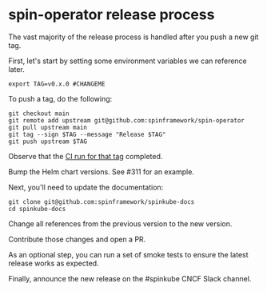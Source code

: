 # spin-operator release process

The vast majority of the release process is handled after you push a new git tag.

First, let's start by setting some environment variables we can reference later.

```console
export TAG=v0.x.0 #CHANGEME
```

To push a tag, do the following:

```console
git checkout main
git remote add upstream git@github.com:spinframework/spin-operator
git pull upstream main
git tag --sign $TAG --message "Release $TAG"
git push upstream $TAG
```

Observe that the [CI run for that tag](https://github.com/spinframework/spin-operator/actions) completed.

Bump the Helm chart versions. See #311 for an example.

Next, you'll need to update the documentation:

```console
git clone git@github.com:spinframework/spinkube-docs
cd spinkube-docs
```

Change all references from the previous version to the new version.

Contribute those changes and open a PR.

As an optional step, you can run a set of smoke tests to ensure the latest release works as expected.

Finally, announce the new release on the #spinkube CNCF Slack channel.
